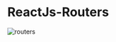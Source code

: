 # ReactJs-Routers

![routers](https://user-images.githubusercontent.com/28316968/50182150-97f81c00-031f-11e9-85b7-9c0b621be50f.PNG)
